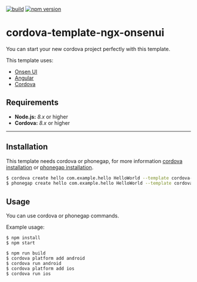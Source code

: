<!--
#
# Licensed to the Apache Software Foundation (ASF) under one
# or more contributor license agreements.  See the NOTICE file
# distributed with this work for additional information
# regarding copyright ownership.  The ASF licenses this file
# to you under the Apache License, Version 2.0 (the
# "License"); you may not use this file except in compliance
# with the License.  You may obtain a copy of the License at
#
# http://www.apache.org/licenses/LICENSE-2.0
#
# Unless required by applicable law or agreed to in writing,
# software distributed under the License is distributed on an
# "AS IS" BASIS, WITHOUT WARRANTIES OR CONDITIONS OF ANY
#  KIND, either express or implied.  See the License for the
# specific language governing permissions and limitations
# under the License.
#
-->
[![build][travis-ci-image]][travis-ci-url]
[![npm version][npm-image]][npm-url]

# cordova-template-ngx-onsenui

You can start your new cordova project perfectly with this template.

This template uses:
* [Onsen UI](https://onsen.io/)
* [Angular](https://angular.io/)
* [Cordova](https://cordova.apache.org/)

## Requirements
* **Node.js:** _8.x_ or higher
* **Cordova:** _8.x_ or higher

---

## Installation

This template needs cordova or phonegap, for more information [cordova installation](https://cordova.apache.org/docs/en/latest/guide/cli/) or [phonegap installation](http://docs.phonegap.com/getting-started/1-install-phonegap/desktop/).


``` bash
$ cordova create hello com.example.hello HelloWorld --template cordova-template-ngx-onsenui
$ phonegap create hello com.example.hello HelloWorld --template cordova-template-ngx-onsenui
```


## Usage

You can use cordova or phonegap commands.

Example usage:
```
$ npm install
$ npm start
```
```
$ npm run build
$ cordova platform add android
$ cordova run android
$ cordova platform add ios
$ cordova run ios
```


[travis-ci-url]: http://travis-ci.org/puku0x/ngrx-todo
[travis-ci-image]: https://travis-ci.org/puku0x/ngrx-todo.svg?branch=master
[npm-url]: https://badge.fury.io/js/cordova-template-ngx-onsenui
[npm-image]: https://badge.fury.io/js/cordova-template-ngx-onsenui.svg
